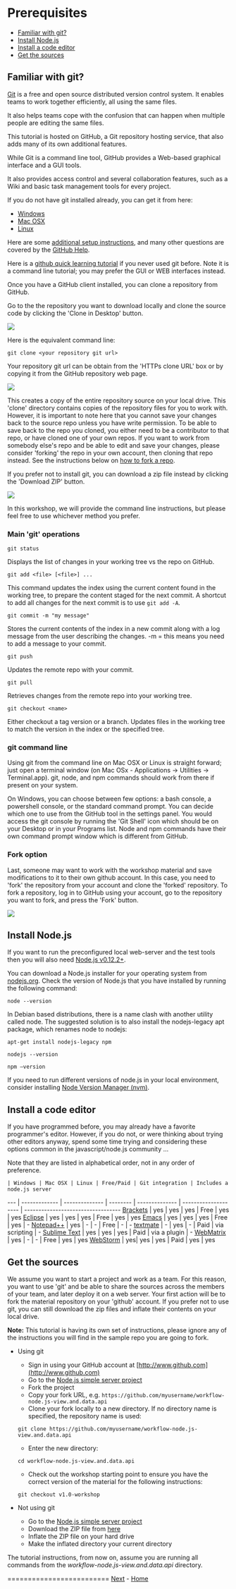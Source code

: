 <a name="Prerequisites"></a>
# Prerequisites

  - [Familiar with git?](#FamiliarWithGit)
  - [Install Node.js](#InstallNodeJs)
  - [Install a code editor](#InstallCodeEditor)
  - [Get the sources](#GetTheSources)


<a name="FamiliarWithGit"></a>
## Familiar with git?

[Git](http://www.git-scm.com) is a free and open source distributed version control system.
It enables teams to work together efficiently, all using the same files.

It also helps teams cope with the confusion that can happen when multiple people are editing the same files.

This tutorial is hosted on GitHub, a Git repository hosting service, that also adds many of its own additional features.

While Git is a command line tool, GitHub provides a Web-based graphical interface and a GUI tools.

It also provides access control and several collaboration features, such as a Wiki and basic task management tools for every project.

If you do not have git installed already, you can get it from here:

- [Windows](https://windows.github.com)
- [Mac OSX](https://mac.github.com)
- [Linux](http://git-scm.com/download/linux)

Here are some [additional setup instructions](https://help.github.com/articles/set-up-git), and many other questions are covered by the [GitHub Help](https://help.github.com).

Here is a [github quick learning tutorial](https://try.github.io/levels/1/challenges/1) if you never used git before. Note it is a command line tutorial; you may prefer the GUI or WEB interfaces instead.

Once you have a GitHub client installed, you can clone a repository from GitHub.

Go to the the repository you want to download locally and clone the source code by clicking the 'Clone in Desktop' button.

 ![](img/githubClone.png)

Here is the equivalent command line:
```
git clone <your repository git url>
```

Your repository git url can be obtain from the 'HTTPs clone URL' box or by copying it from the GitHub repository web page.

 ![](img/githubCloneURL.png)

This creates a copy of the entire repository source on your local drive.
This 'clone' directory contains copies of the repository files for you to work with.
However, it is important to note here that you cannot save your changes back to the source repo unless you have write permission.
To be able to save back to the repo you cloned, you either need to be a contributor to that repo, or have cloned one of your own repos.
If you want to work from somebody else's repo and be able to edit and save your changes, please consider 'forking' the repo in your own account, then cloning that repo instead.
See the instructions below on [how to fork a repo](#Fork).

If you prefer not to install git, you can download a zip file instead by clicking the 'Download ZIP' button.

 ![](img/githubDownload.png)

In this workshop, we will provide the command line instructions, but please feel free to use whichever method you prefer.


### Main 'git' operations

```
git status
```
Displays the list of changes in your working tree vs the repo on GitHub.

```
git add <file> [<file>] ...
```
This command updates the index using the current content found in the working tree, to prepare the content staged for the next commit.
A shortcut to add all changes for the next commit is to use `git add -A`.

```
git commit -m "my message"
```
Stores the current contents of the index in a new commit along with a log message from the user describing the changes.
   -m = this means you need to add a message to your commit.
```
git push
```
Updates the remote repo with your commit.

```
git pull
```
Retrieves changes from the remote repo into your working tree.

```
git checkout <name>
```
Either checkout a tag version or a branch. Updates files in the working tree to match the version in the index or the specified tree.


### git command line

Using git from the command line on Mac OSX or Linux is straight forward; just open a terminal window (on Mac OSx - Applications -> Utilities -> Terminal.app).
git, node, and npm commands should work from there if present on your system.

On Windows, you can choose between few options: a bash console, a powershell console, or the standard command prompt.
You can decide which one to use from the GitHub tool in the settings panel.
You would access the git console by running the 'Git Shell' icon which should be on your Desktop or in your Programs list.
Node and npm commands have their own command prompt window which is different from GitHub.


<a name="Fork"></a>
### Fork option

Last, someone may want to work with the workshop material and save modifications to it to their own github account.
In this case, you need to 'fork' the repository from your account and clone the 'forked' repository.
To fork a repository, log in to GitHub using your account, go to the repository you want to fork, and press the 'Fork' button.

 ![](img/githubFork.png)


<a name="InstallNodeJs"></a>
## Install Node.js

If you want to run the preconfigured local web-server and the test tools then you will also need [Node.js v0.12.2+](https://nodejs.org/download/).

You can download a Node.js installer for your operating system from [nodejs.org](http://nodejs.org/download/).
Check the version of Node.js that you have installed by running the following command:

	node --version

In Debian based distributions, there is a name clash with another utility called node.
The suggested solution is to also install the nodejs-legacy apt package, which renames node to nodejs:

	apt-get install nodejs-legacy npm

	nodejs --version

	npm –version

If you need to run different versions of node.js in your local environment, consider installing [Node Version Manager (nvm)](https://github.com/creationix/nvm).


<a name="InstallCodeEditor"></a>
## Install a code editor

If you have programmed before, you may already have a favorite programmer's editor.
However, if you do not, or were thinking about trying other editors anyway,
spend some time trying and considering these options common in the javascript/node.js community ...

Note that they are listed in alphabetical order, not in any order of preference.

    | Windows | Mac OSX | Linux | Free/Paid | Git integration | Includes a node.js server
--- | ------------- | -------------- | -------- | -------------- | -------------------- | ----------------------------------
[Brackets](http://brackets.io/) | yes | yes | yes | Free | yes | yes
[Eclipse](http://eclipse.org/) | yes | yes | yes | Free | yes | yes
[Emacs](http://www.gnu.org/software/emacs/) | yes | yes | yes | Free | yes | -
[Notepad++](http://notepad-plus-plus.org/) | yes | - | - | Free | - | -
[textmate](http://macromates.com/) | - | yes | - | Paid | via scripting | -
[Sublime Text](http://www.sublimetext.com/) | yes | yes | yes | Paid | via a plugin | -
[WebMatrix](http://www.microsoft.com/web/webmatrix/) | yes | - | - | Free | yes | yes
[WebStorm](https://www.jetbrains.com/webstorm/) | yes| yes | yes | Paid | yes | yes


<a name="GetTheSources"></a>
## Get the sources

We assume you want to start a project and work as a team.
For this reason, you want to use 'git' and be able to share the sources across the members of your team,
and later deploy it on a web server.
Your first action will be to fork the material repository on your 'github' account.
If you prefer not to use git, you can still download the zip files and inflate their contents on your local drive.

<b>Note:</b> This tutorial is having its own set of instructions, please ignore any of the instructions you will find
in the sample repo you are going to fork.

* Using git
  - Sign in using your GitHub account at [http://www.github.com](http://www.github.com)
  - Go to the [Node.js simple server project](https://github.com/Developer-Autodesk/workflow-node.js-view.and.data.api)
  - Fork the project
  - Copy your fork URL, e.g. `https://github.com/myusername/workflow-node.js-view.and.data.api`
  - Clone your fork locally to a new directory. If no directory name is specified, the repository name is used:
  ```
  git clone https://github.com/myusername/workflow-node.js-view.and.data.api
  ```
  - Enter the new directory:
  ```
  cd workflow-node.js-view.and.data.api
  ```
  - Check out the workshop starting point to ensure you have the correct version of the material for the following instructions:
  ```
  git checkout v1.0-workshop
  ```

* Not using git
  - Go to the [Node.js simple server project](https://github.com/Developer-Autodesk/workflow-node.js-view.and.data.api)
  - Download the ZIP file from [here](https://github.com/Developer-Autodesk/workflow-node.js-view.and.data.api/releases/tag/v1.0-workshop)
  - Inflate the ZIP file on your hard drive
  - Make the inflated directory your current directory

The tutorial instructions, from now on, assume you are running all commands from the *workflow-node.js-view.and.data.api* directory.



=========================
[Next](chapters/chapter-1.md#Chapter1) -
[Home](README.md)
